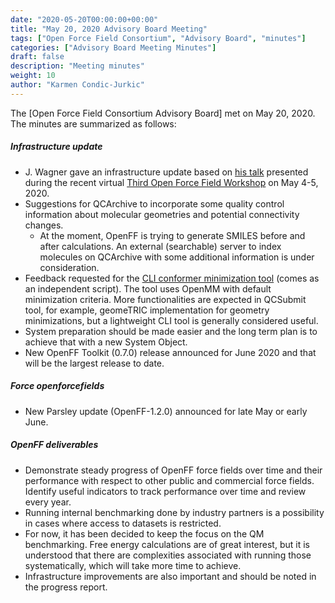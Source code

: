 ```yaml
---
date: "2020-05-20T00:00:00+00:00"
title: "May 20, 2020 Advisory Board Meeting"
tags: ["Open Force Field Consortium", "Advisory Board", "minutes"]
categories: ["Advisory Board Meeting Minutes"]
draft: false
description: "Meeting minutes"
weight: 10
author: "Karmen Condic-Jurkic"
---
```


The [Open Force Field Consortium Advisory Board] met on May 20, 2020.
The minutes are summarized as follows:

##### Infrastructure update

* J. Wagner gave an infrastructure update based on [his talk](https://youtu.be/NMyb_eWywvQ) presented during the recent virtual [Third Open Force Field Workshop](https://openforcefield.org/news/may-2020-virtual-meeting/) on May 4-5, 2020.
* Suggestions for QCArchive to incorporate some quality control information about molecular geometries and potential connectivity changes.
  - At the moment, OpenFF is trying to generate SMILES before and after calculations. An external (searchable) server to index molecules on QCArchive with some additional information is under consideration.
* Feedback requested for the [CLI conformer minimization tool](https://github.com/openforcefield/openforcefield/tree/master/examples/conformer_energies) (comes as an independent script). The tool uses OpenMM with default minimization criteria. More functionalities are expected in QCSubmit tool, for example, geomeTRIC implementation for geometry minimizations, but a lightweight CLI tool is generally considered useful.
* System preparation should be made easier and the long term plan is to achieve that with a new System Object.
* New OpenFF Toolkit (0.7.0) release announced for June 2020 and that will be the largest release to date.


##### Force openforcefields

* New Parsley update (OpenFF-1.2.0) announced for late May or early June.


##### OpenFF deliverables

* Demonstrate steady progress of OpenFF force fields over time and their performance with respect to other public and commercial force fields. Identify useful indicators to track performance over time and review every year.
* Running internal benchmarking done by industry partners is a possibility in cases where access to datasets is restricted.
* For now, it has been decided to keep the focus on the QM benchmarking. Free energy calculations are of great interest, but it is understood that there are complexities associated with running those systematically, which will take more time to achieve.
* Infrastructure improvements are also important and should be noted in the progress report.  
